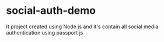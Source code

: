 # social-auth-demo
It project created using Node js and it's contain all social media authentication using passport js 

